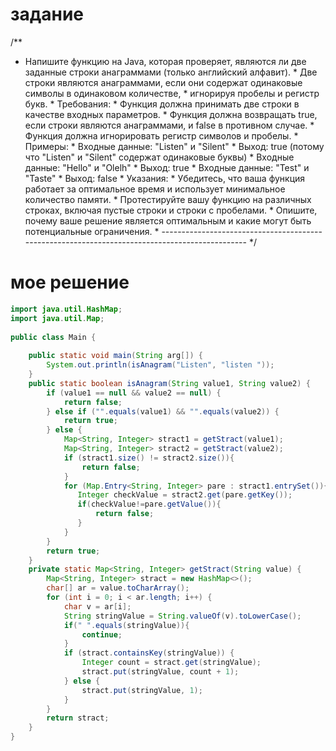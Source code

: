 
# задание
/**  
 * Напишите функцию на Java, которая проверяет, являются ли две заданные строки анаграммами (только английский алфавит). * Две строки являются анаграммами, если они содержат одинаковые символы в одинаковом количестве, * игнорируя пробелы и регистр букв. * Требования: * Функция должна принимать две строки в качестве входных параметров. * Функция должна возвращать true, если строки являются анаграммами, и false в противном случае. * Функция должна игнорировать регистр символов и пробелы. * Примеры: * Входные данные: "Listen" и "Silent" * Выход: true (потому что "Listen" и "Silent" содержат одинаковые буквы) * Входные данные: "Hello" и "Olelh" * Выход: true * Входные данные: "Test" и "Taste" * Выход: false * Указания: * Убедитесь, что ваша функция работает за оптимальное время и использует минимальное количество памяти. * Протестируйте вашу функцию на различных строках, включая пустые строки и строки с пробелами. * Опишите, почему ваше решение является оптимальным и какие могут быть потенциальные ограничения. * ----------------------------------------------------------------------------------------------- */


# мое решение 

```java
import java.util.HashMap;  
import java.util.Map;  
  
public class Main {  
  
    public static void main(String arg[]) {  
        System.out.println(isAnagram("Listen", "listen "));  
    }  
    public static boolean isAnagram(String value1, String value2) {  
        if (value1 == null && value2 == null) {  
            return false;  
        } else if ("".equals(value1) && "".equals(value2)) {  
            return true;  
        } else {  
            Map<String, Integer> stract1 = getStract(value1);  
            Map<String, Integer> stract2 = getStract(value2);  
            if (stract1.size() != stract2.size()){  
                return false;  
            }  
            for (Map.Entry<String, Integer> pare : stract1.entrySet()){  
               Integer checkValue = stract2.get(pare.getKey());  
               if(checkValue!=pare.getValue()){  
                   return false;  
               }  
            }  
        }  
        return true;  
    }  
    private static Map<String, Integer> getStract(String value) {  
        Map<String, Integer> stract = new HashMap<>();  
        char[] ar = value.toCharArray();  
        for (int i = 0; i < ar.length; i++) {  
            char v = ar[i];  
            String stringValue = String.valueOf(v).toLowerCase();  
            if(" ".equals(stringValue)){  
                continue;  
            }  
            if (stract.containsKey(stringValue)) {  
                Integer count = stract.get(stringValue);  
                stract.put(stringValue, count + 1);  
            } else {  
                stract.put(stringValue, 1);  
            }  
        }  
        return stract;  
    }  
}
```